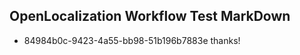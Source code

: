 ## OpenLocalization Workflow Test MarkDown
* 84984b0c-9423-4a55-bb98-51b196b7883e thanks!

<!--HONumber=Jul16_HO4-->


